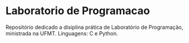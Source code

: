 # Laboratorio de Programacao
 Repositório dedicado a disiplina prática de Laboratório de Programação, ministrada na UFMT. Linguagens: C e Python.
